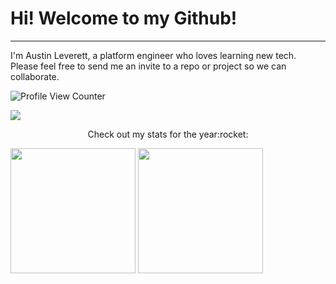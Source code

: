 # Hi! Welcome to my Github!
---
I'm Austin Leverett, a platform engineer who loves learning new tech.<br> 
Please feel free to send me an invite to a repo or project so we can collaborate. 

![Profile View Counter](https://komarev.com/ghpvc/?username=miliaus)&nbsp;&nbsp;

<a href="https://www.linkedin.com/in/all09/"><img src="https://img.shields.io/badge/LinkedIn-0077B5?style=for-the-badge&logo=linkedin&logoColor=white"></a>


<p align="center">
Check out my stats for the year:rocket:

<img src="https://github-readme-stats.vercel.app/api?username=miliaus&show_icons=true" height="200"></a>
<img src="https://github-readme-stats.vercel.app/api/top-langs/?username=miliaus" height="200"></a>
</p>




